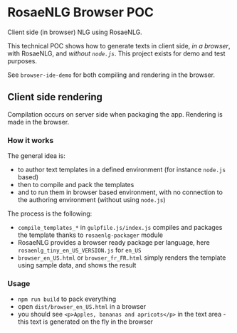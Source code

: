 # RosaeNLG Browser POC

Client side (in browser) NLG using RosaeNLG.

This technical POC shows how to generate texts in client side, _in a browser_, with RosaeNLG, and _without `node.js`_. This project exists for demo and test purposes.

See `browser-ide-demo` for both compiling and rendering in the browser.


## Client side rendering

Compilation occurs on server side when packaging the app. Rendering is made in the browser.


### How it works

The general idea is:

* to author text templates in a defined environment (for instance `node.js` based)
* then to compile and pack the templates
* and to run them in browser based environment, with no connection to the authoring environment (without using `node.js`)

The process is the following:

* `compile_templates_*` in `gulpfile.js/index.js` compiles and packages the template thanks to `rosaenlg-packager` module
* RosaeNLG provides a browser ready package per language, here `rosaenlg_tiny_en_US_VERSION.js` for `en_US`
* `browser_en_US.html` or `browser_fr_FR.html` simply renders the template using sample data, and shows the result


### Usage

* `npm run build` to pack everything
* open `dist/browser_en_US.html` in a browser
* you should see `<p>Apples, bananas and apricots</p>` in the text area - this text is generated on the fly in the browser
